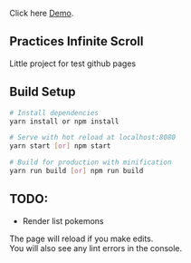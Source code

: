Click here [Demo](https://monzter50.github.io/github-deploy).

## Practices Infinite Scroll

Little project for test github pages

## Build Setup

```bash
# Install dependencies
yarn install or npm install

# Serve with hot reload at localhost:8080
yarn start [or] npm start

# Build for production with minification
yarn run build [or] npm run build
```

## TODO:

- Render list pokemons

The page will reload if you make edits.<br />
You will also see any lint errors in the console.
